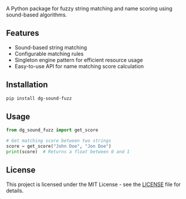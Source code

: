 
A Python package for fuzzy string matching and name scoring using sound-based algorithms.

## Features

- Sound-based string matching
- Configurable matching rules
- Singleton engine pattern for efficient resource usage
- Easy-to-use API for name matching score calculation

## Installation

```bash
pip install dg-sound-fuzz
```

## Usage

```python
from dg_sound_fuzz import get_score

# Get matching score between two strings
score = get_score("John Doe", "Jon Doe")
print(score)  # Returns a float between 0 and 1
```

## License

This project is licensed under the MIT License - see the [LICENSE](LICENSE) file for details.